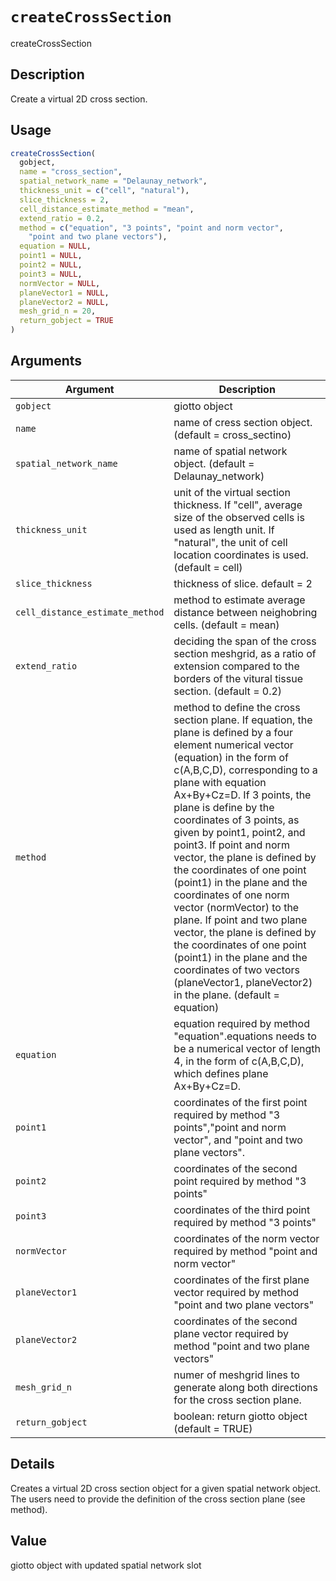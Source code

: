 # `createCrossSection`

createCrossSection


## Description

Create a virtual 2D cross section.


## Usage

```r
createCrossSection(
  gobject,
  name = "cross_section",
  spatial_network_name = "Delaunay_network",
  thickness_unit = c("cell", "natural"),
  slice_thickness = 2,
  cell_distance_estimate_method = "mean",
  extend_ratio = 0.2,
  method = c("equation", "3 points", "point and norm vector",
    "point and two plane vectors"),
  equation = NULL,
  point1 = NULL,
  point2 = NULL,
  point3 = NULL,
  normVector = NULL,
  planeVector1 = NULL,
  planeVector2 = NULL,
  mesh_grid_n = 20,
  return_gobject = TRUE
)
```


## Arguments

Argument      |Description
------------- |----------------
`gobject`     |     giotto object
`name`     |     name of cress section object. (default = cross_sectino)
`spatial_network_name`     |     name of spatial network object. (default = Delaunay_network)
`thickness_unit`     |     unit of the virtual section thickness. If "cell", average size of the observed cells is used as length unit. If "natural", the unit of cell location coordinates is used.(default = cell)
`slice_thickness`     |     thickness of slice. default = 2
`cell_distance_estimate_method`     |     method to estimate average distance between neighobring cells. (default = mean)
`extend_ratio`     |     deciding the span of the cross section meshgrid, as a ratio of extension compared to the borders of the vitural tissue section. (default = 0.2)
`method`     |     method to define the cross section plane. If equation, the plane is defined by a four element numerical vector (equation) in the form of c(A,B,C,D), corresponding to a plane with equation Ax+By+Cz=D. If 3 points, the plane is define by the coordinates of 3 points, as given by point1, point2, and point3. If point and norm vector, the plane is defined by the coordinates of one point (point1) in the plane and the coordinates of one norm vector (normVector) to the plane. If point and two plane vector, the plane is defined by the coordinates of one point (point1) in the plane and the coordinates of two vectors (planeVector1, planeVector2) in the plane. (default = equation)
`equation`     |     equation required by method "equation".equations needs to be a numerical vector of length 4, in the form of c(A,B,C,D), which defines plane Ax+By+Cz=D.
`point1`     |     coordinates of the first point required by method "3 points","point and norm vector", and "point and two plane vectors".
`point2`     |     coordinates of the second point required by method "3 points"
`point3`     |     coordinates of the third point required by method "3 points"
`normVector`     |     coordinates of the norm vector required by method "point and norm vector"
`planeVector1`     |     coordinates of the first plane vector required by method "point and two plane vectors"
`planeVector2`     |     coordinates of the second plane vector required by method "point and two plane vectors"
`mesh_grid_n`     |     numer of meshgrid lines to generate along both directions for the cross section plane.
`return_gobject`     |     boolean: return giotto object (default = TRUE)


## Details

Creates a virtual 2D cross section object for a given spatial network object. The users need to provide the definition of the cross section plane (see method).


## Value

giotto object with updated spatial network slot


